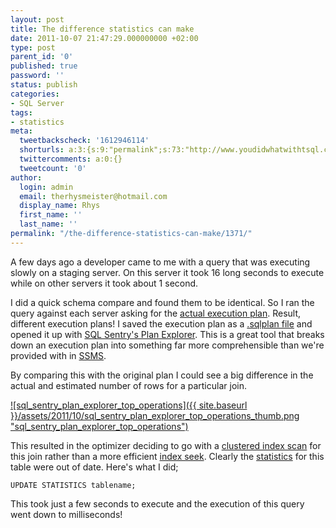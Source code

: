 ```yaml
---
layout: post
title: The difference statistics can make
date: 2011-10-07 21:47:29.000000000 +02:00
type: post
parent_id: '0'
published: true
password: ''
status: publish
categories:
- SQL Server
tags:
- statistics
meta:
  tweetbackscheck: '1612946114'
  shorturls: a:3:{s:9:"permalink";s:73:"http://www.youdidwhatwithtsql.com/the-difference-statistics-can-make/1371";s:7:"tinyurl";s:26:"http://tinyurl.com/6ynngxz";s:4:"isgd";s:19:"http://is.gd/555UrH";}
  twittercomments: a:0:{}
  tweetcount: '0'
author:
  login: admin
  email: therhysmeister@hotmail.com
  display_name: Rhys
  first_name: ''
  last_name: ''
permalink: "/the-difference-statistics-can-make/1371/"
---
```

A few days ago a developer came to me with a query that was executing slowly on a staging server. On this server it took 16 long seconds to execute while on other servers it took about 1 second.

I did a quick schema compare and found them to be identical. So I ran the query against each server asking for the [actual execution plan](http://technet.microsoft.com/en-us/library/ms189562.aspx "How to display the actual execution plan"). Result, different execution plans! I saved the execution plan as a [.sqlplan file](http://msdn.microsoft.com/en-us/library/ms190646.aspx "Save an execution plan as a sqlplan file") and opened it up with [SQL Sentry's Plan Explorer](http://www.sqlsentry.com/plan-explorer/sql-server-query-view.asp "SQL Sentry Plan Explorer"). This is a great tool that breaks down an execution plan into something far more comprehensible than we're provided with in [SSMS](http://msdn.microsoft.com/en-us/library/ms174173.aspx "SQL Server Management Studio").

By comparing this with the original plan I could see a big difference in the actual and estimated number of rows for a particular join.

[![sql_sentry_plan_explorer_top_operations]({{ site.baseurl }}/assets/2011/10/sql_sentry_plan_explorer_top_operations_thumb.png "sql\_sentry\_plan\_explorer\_top\_operations")](http://www.youdidwhatwithtsql.com/wp-content/uploads/2011/10/sql_sentry_plan_explorer_top_operations.png)

This resulted in the optimizer deciding to go with a [clustered index scan](http://msdn.microsoft.com/en-us/library/ms175184.aspx "Clustered Index Scan") for this join rather than a more efficient [index seek](http://msdn.microsoft.com/en-us/library/ms190400.aspx "Index Seek"). Clearly the [statistics](http://msdn.microsoft.com/en-us/library/dd535534(v=sql.100).aspx "SQL Server Statistics") for this table were out of date. Here's what I did;

```
UPDATE STATISTICS tablename;
```

This took just a few seconds to execute and the execution of this query went down to milliseconds!

